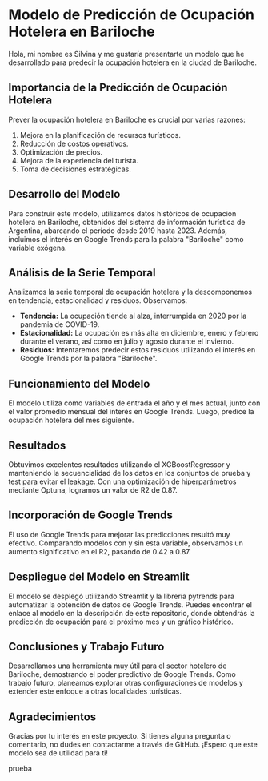 # Modelo de Predicción de Ocupación Hotelera en Bariloche

Hola, mi nombre es Silvina y me gustaría presentarte un modelo que he desarrollado para predecir la ocupación hotelera en la ciudad de Bariloche.

## Importancia de la Predicción de Ocupación Hotelera

Prever la ocupación hotelera en Bariloche es crucial por varias razones:

1. Mejora en la planificación de recursos turísticos.
2. Reducción de costos operativos.
3. Optimización de precios.
4. Mejora de la experiencia del turista.
5. Toma de decisiones estratégicas.

## Desarrollo del Modelo

Para construir este modelo, utilizamos datos históricos de ocupación hotelera en Bariloche, obtenidos del sistema de información turística de Argentina, abarcando el período desde 2019 hasta 2023. Además, incluimos el interés en Google Trends para la palabra "Bariloche" como variable exógena.

## Análisis de la Serie Temporal

Analizamos la serie temporal de ocupación hotelera y la descomponemos en tendencia, estacionalidad y residuos. Observamos:

- **Tendencia:** La ocupación tiende al alza, interrumpida en 2020 por la pandemia de COVID-19.
- **Estacionalidad:** La ocupación es más alta en diciembre, enero y febrero durante el verano, así como en julio y agosto durante el invierno.
- **Residuos:** Intentaremos predecir estos residuos utilizando el interés en Google Trends por la palabra "Bariloche".

## Funcionamiento del Modelo

El modelo utiliza como variables de entrada el año y el mes actual, junto con el valor promedio mensual del interés en Google Trends. Luego, predice la ocupación hotelera del mes siguiente.

## Resultados

Obtuvimos excelentes resultados utilizando el XGBoostRegressor y manteniendo la secuencialidad de los datos en los conjuntos de prueba y test para evitar el leakage. Con una optimización de hiperparámetros mediante Optuna, logramos un valor de R2 de 0.87.

## Incorporación de Google Trends

El uso de Google Trends para mejorar las predicciones resultó muy efectivo. Comparando modelos con y sin esta variable, observamos un aumento significativo en el R2, pasando de 0.42 a 0.87.

## Despliegue del Modelo en Streamlit

El modelo se desplegó utilizando Streamlit y la librería pytrends para automatizar la obtención de datos de Google Trends. Puedes encontrar el enlace al modelo en la descripción de este repositorio, donde obtendrás la predicción de ocupación para el próximo mes y un gráfico histórico.

## Conclusiones y Trabajo Futuro

Desarrollamos una herramienta muy útil para el sector hotelero de Bariloche, demostrando el poder predictivo de Google Trends. Como trabajo futuro, planeamos explorar otras configuraciones de modelos y extender este enfoque a otras localidades turísticas.

## Agradecimientos

Gracias por tu interés en este proyecto. Si tienes alguna pregunta o comentario, no dudes en contactarme a través de GitHub. ¡Espero que este modelo sea de utilidad para ti!

prueba





